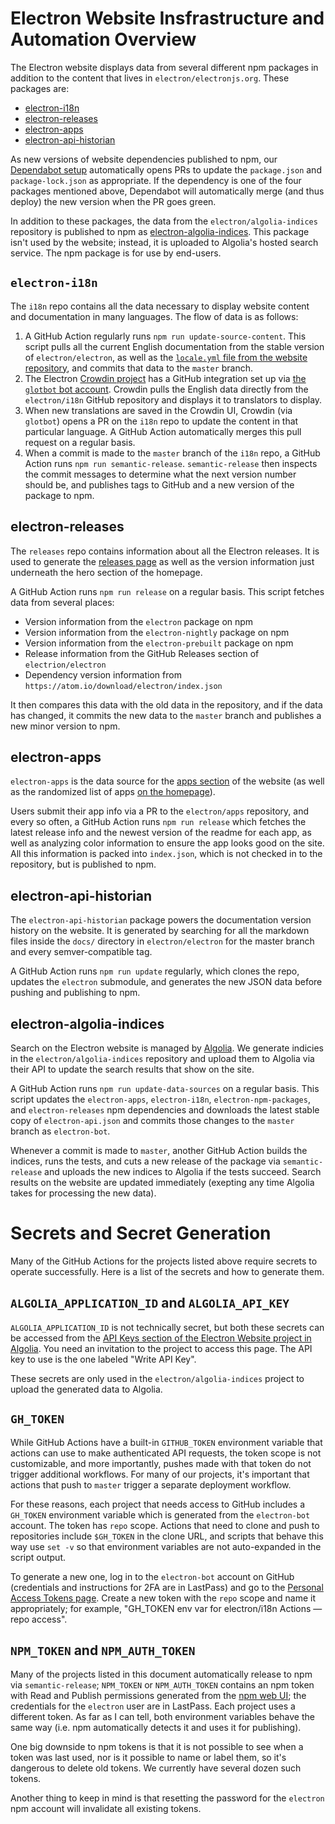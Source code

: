 # Electron Website Insfrastructure and Automation Overview

The Electron website displays data from several different npm packages in addition to the content that lives in `electron/electronjs.org`. These packages are:

* [electron-i18n](https://www.npmjs.com/package/electron-i18n)
* [electron-releases](https://www.npmjs.com/package/electron-releases)
* [electron-apps](https://www.npmjs.com/package/electron-apps)
* [electron-api-historian](https://www.npmjs.com/package/electron-api-historian)

As new versions of website dependencies published to npm, our [Dependabot setup](https://app.dependabot.com/accounts/electron/projects/11963) automatically opens PRs to update the `package.json` and `package-lock.json` as appropriate. If the dependency is one of the four packages mentioned above, Dependabot will automatically merge (and thus deploy) the new version when the PR goes green.

In addition to these packages, the data from the `electron/algolia-indices` repository is published to npm as [electron-algolia-indices](https://www.npmjs.com/package/electron-algolia-indices). This package isn't used by the website; instead, it is uploaded to Algolia's hosted search service. The npm package is for use by end-users.

## `electron-i18n`

The `i18n` repo contains all the data necessary to display website content and documentation in many languages. The flow of data is as follows:

1. A GitHub Action regularly runs `npm run update-source-content`. This script pulls all the current English documentation from the stable version of `electron/electron`, as well as the [`locale.yml` file from the website repository](https://github.com/electron/electronjs.org/blob/master/data/locale.yml), and commits that data to the `master` branch.
2. The Electron [Crowdin project](https://crowdin.com/project/electron) has a GitHub integration set up via [the `glotbot` bot account](https://github.com/glotbot). Crowdin pulls the English data directly from the `electron/i18n` GitHub repository and displays it to translators to display.
3. When new translations are saved in the Crowdin UI, Crowdin (via `glotbot`) opens a PR on the `i18n` repo to update the content in that particular language. A GitHub Action automatically merges this pull request on a regular basis.
4. When a commit is made to the `master` branch of the `i18n` repo, a GitHub Action runs `npm run semantic-release`. `semantic-release` then inspects the commit messages to determine what the next version number should be, and publishes tags to GitHub and a new version of the package to npm.

## electron-releases

The `releases` repo contains information about all the Electron releases. It is used to generate the [releases page](https://electronjs.org/releases/stable) as well as the version information just underneath the hero section of the homepage.

A GitHub Action runs `npm run release` on a regular basis. This script fetches data from several places:

* Version information from the `electron` package on npm
* Version information from the `electron-nightly` package on npm
* Version information from the `electron-prebuilt` package on npm
* Release information from the GitHub Releases section of `electrion/electron`
* Dependency version information from `https://atom.io/download/electron/index.json`

It then compares this data with the old data in the repository, and if the data has changed, it commits the new data to the `master` branch and publishes a new minor version to npm.

## electron-apps

`electron-apps` is the data source for the [apps section](https://electronjs.org/apps) of the website (as well as the randomized list of apps [on the homepage](https://electronjs.org/#apps)).

Users submit their app info via a PR to the `electron/apps` repository, and every so often, a GitHub Action runs `npm run release` which fetches the latest release info and the newest version of the readme for each app, as well as analyzing color information to ensure the app looks good on the site. All this information is packed into `index.json`, which is not checked in to the repository, but is published to npm.

## electron-api-historian

The `electron-api-historian` package powers the documentation version history on the website. It is generated by searching for all the markdown files inside the `docs/` directory in `electron/electron` for the master branch and every semver-compatible tag.

A GitHub Action runs `npm run update` regularly, which clones the repo, updates the `electron` submodule, and generates the new JSON data before pushing and publishing to npm.

## electron-algolia-indices

Search on the Electron website is managed by [Algolia](https://www.algolia.com/). We generate indicies in the `electron/algolia-indices` repository and upload them to Algolia via their API to update the search results that show on the site.

A GitHub Action runs `npm run update-data-sources` on a regular basis. This script updates the `electron-apps`, `electron-i18n`, `electron-npm-packages`, and `electron-releases` npm dependencies and downloads the latest stable copy of `electron-api.json` and commits those changes to the `master` branch as `electron-bot`.

Whenever a commit is made to `master`, another GitHub Action builds the indices, runs the tests, and cuts a new release of the package via `semantic-release` and uploads the new indices to Algolia if the tests succeed. Search results on the website are updated immediately (exepting any time Algolia takes for processing the new data).

# Secrets and Secret Generation

Many of the GitHub Actions for the projects listed above require secrets to operate successfully. Here is a list of the secrets and how to generate them.

## `ALGOLIA_APPLICATION_ID` and `ALGOLIA_API_KEY`

`ALGOLIA_APPLICATION_ID` is not technically secret, but both these secrets can be accessed from the [API Keys section of the Electron Website project in Algolia](https://www.algolia.com/apps/L9LD9GHGQJ/api-keys/all). You need an invitation to the project to access this page. The API key to use is the one labeled "Write API Key".

These secrets are only used in the `electron/algolia-indices` project to upload the generated data to Algolia.

## `GH_TOKEN`

While GitHub Actions have a built-in `GITHUB_TOKEN` environment variable that actions can use to make authenticated API requests, the token scope is not customizable, and more importantly, pushes made with that token do not trigger additional workflows. For many of our projects, it's important that actions that push to `master` trigger a separate deployment workflow.

For these reasons, each project that needs access to GitHub includes a `GH_TOKEN` environment variable which is generated from the `electron-bot` account. The token has `repo` scope. Actions that need to clone and push to repositories include `$GH_TOKEN` in the clone URL, and scripts that behave this way use `set -v` so that environment variables are not auto-expanded in the script output.

To generate a new one, log in to the `electron-bot` account on GitHub (credentials and instructions for 2FA are in LastPass) and go to the [Personal Access Tokens page](https://github.com/settings/tokens). Create a new token with the `repo` scope and name it appropriately; for example, "GH_TOKEN env var for electron/i18n Actions — repo access".

## `NPM_TOKEN` and `NPM_AUTH_TOKEN`

Many of the projects listed in this document automatically release to npm via `semantic-release`; `NPM_TOKEN` or `NPM_AUTH_TOKEN` contains an npm token with Read and Publish permissions generated from the [npm web UI](https://www.npmjs.com/settings/electron/tokens); the credentials for the `electron` user are in LastPass. Each project uses a different token. As far as I can tell, both environment variables behave the same way (i.e. npm automatically detects it and uses it for publishing).

One big downside to npm tokens is that it is not possible to see when a token was last used, nor is it possible to name or label them, so it's dangerous to delete old tokens. We currently have several dozen such tokens.

Another thing to keep in mind is that resetting the password for the `electron` npm account will invalidate all existing tokens.
